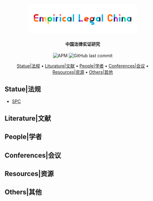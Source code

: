 <div align="center"><img src="img/logo-empiricallegal-long.png" width="350px"/></div>

<h4 align="center">
  中国法律实证研究
</h4>
<div align="center">
	<img alt="APM" src="https://img.shields.io/apm/l/github">
    <img alt="GitHub last commit" src="https://img.shields.io/github/last-commit/imchongliu/empiricallegal">
	</div>

<p align="center">
  <a href="#statue">Statue|法规</a> •
  <a href="#literature">Liturature|文献</a> •
  <a href="#people">People|学者</a> •
  <a href="#conferences">Conferences|会议</a> •
  <a href="#resources">Resources|资源</a> •
  <a href="#others">Others|其他</a> 
</p>



<h2 id="statue">Statue|法规</h2>

* [SPC](./statue-spc.md)

<h2 id="literature"> Literature|文献</h2>

<h2 id="people"> People|学者</h2>

<h2 id="conferences"> Conferences|会议</h2>

<h2 id="resources"> Resources|资源</h2>

<h2 id="others"> Others|其他</h2>
